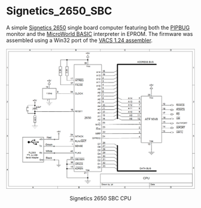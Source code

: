 # Signetics_2650_SBC
A simple [Signetics 2650](https://en.wikipedia.org/wiki/Signetics_2650) single board computer featuring both the [PIPBUG](http://www.bitsavers.org/components/signetics/2650/Application_Memo_M20_-_PIPBUG_April_1979.pdf) monitor and the [MicroWorld BASIC](https://binnie.id.au/MicroByte/BASIC%20Manual.pdf) interpreter in EPROM. The firmware was assembled using a Win32 port of the [VACS 1.24 assembler](http://github.com/Dennis1000/VACS/).
<p align="center"><img src="/images/2650 SBC CPU.png"/>
<p align="center">Signetics 2650 SBC CPU</p><br>
